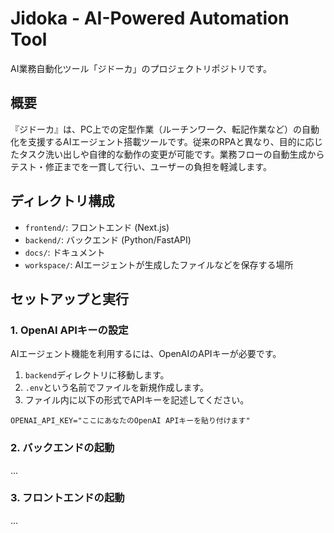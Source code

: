 # Jidoka - AI-Powered Automation Tool

AI業務自動化ツール「ジドーカ」のプロジェクトリポジトリです。

## 概要

『ジドーカ』は、PC上での定型作業（ルーチンワーク、転記作業など）の自動化を支援するAIエージェント搭載ツールです。従来のRPAと異なり、目的に応じたタスク洗い出しや自律的な動作の変更が可能です。業務フローの自動生成からテスト・修正までを一貫して行い、ユーザーの負担を軽減します。

## ディレクトリ構成

- `frontend/`: フロントエンド (Next.js)
- `backend/`: バックエンド (Python/FastAPI)
- `docs/`: ドキュメント
- `workspace/`: AIエージェントが生成したファイルなどを保存する場所

## セットアップと実行

### 1. OpenAI APIキーの設定

AIエージェント機能を利用するには、OpenAIのAPIキーが必要です。

1. `backend`ディレクトリに移動します。
2. `.env`という名前でファイルを新規作成します。
3. ファイル内に以下の形式でAPIキーを記述してください。

```
OPENAI_API_KEY="ここにあなたのOpenAI APIキーを貼り付けます"
```

### 2. バックエンドの起動

...

### 3. フロントエンドの起動

... 